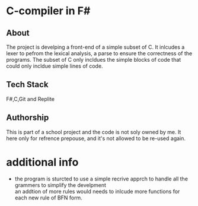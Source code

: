 # C-compiler in F# 

## About ##

The project is develping a front-end of a simple subset of C. 
It inlcudes a lexer to pefrom the lexical analysis, a parse to ensure the correctness of the programs. The subset of C only incldues the simple blocks of code that could only incldue simple lines of code.





## Tech Stack
F#,C,Git and Replite


## Authorship

This is part of a school project and the code is not soly owned by me. It here only for refrence prepouse, and it's not allowed to be re-used again.


#  additional info 
* the program is sturcted to use a simple recrive apprch to handle all the grammers to simplify the develpment
<br> an addtion of more rules would needs to inlcude more functions for each new rule of BFN form.


